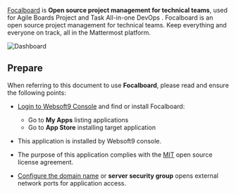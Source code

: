 [Focalboard](https://www.focalboard.com/) is **Open source project management for technical teams**, used for Agile Boards Project and Task All-in-one DevOps . Focalboard is an open source project management for technical teams. Keep everything and everyone on track, all in the Mattermost platform.


![Dashboard](https://libs.websoft9.com/Websoft9/DocsPicture/zh/focalboard/focalboard-gui-websoft9.png)


## Prepare

When referring to this document to use **Focalboard**, please read and ensure the following points:

- [Login to Websoft9 Console](./login-console) and find or install Focalboard:
  - Go to **My Apps** listing applications 
  - Go to **App Store** installing target application

- This application is installed by Websoft9 console.


- The purpose of this application complies with the [MIT](https://opensource.org/licenses/MIT) open source license agreement.


- [Configure the domain name](./domain-set) or **server security group** opens external network ports for application access.